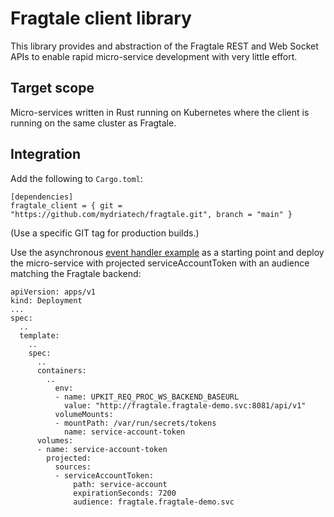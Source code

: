 # Fragtale client library

This library provides and abstraction of the Fragtale REST and Web Socket APIs
to enable rapid micro-service development with very little effort.

## Target scope

Micro-services written in Rust running on Kubernetes where the client is running
on the same cluster as Fragtale.

## Integration

Add the following to `Cargo.toml`:

```text
[dependencies]
fragtale_client = { git = "https://github.com/mydriatech/fragtale.git", branch = "main" }
```

(Use a specific GIT tag for production builds.)

Use the asynchronous [event handler example](examples/event_handler.rs) as a
starting point and deploy the micro-service with projected serviceAccountToken
with an audience matching the Fragtale backend:

```text
apiVersion: apps/v1
kind: Deployment
...
spec:
  ..
  template:
    ..
    spec:
      ..
      containers:
        ..
          env:
          - name: UPKIT_REQ_PROC_WS_BACKEND_BASEURL
            value: "http://fragtale.fragtale-demo.svc:8081/api/v1"
          volumeMounts:
          - mountPath: /var/run/secrets/tokens
            name: service-account-token
      volumes:
      - name: service-account-token
        projected:
          sources:
          - serviceAccountToken:
              path: service-account
              expirationSeconds: 7200
              audience: fragtale.fragtale-demo.svc
```
